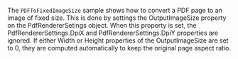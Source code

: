 The `PDFToFixedImageSize` sample shows how to convert a PDF page to an image of fixed size. 
This is done by settings the OutputImageSize property on the PdfRendererSetings object. When this property is set, the PdfRendererSettings.DpiX and PdfRendererSettings.DpiY properties are ignored.
If either Width or Height properties of the OutputImageSize are set to 0, they are computed automatically to keep the original page aspect ratio.

